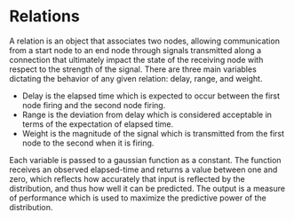 # Relations

A relation is an object that associates two nodes, allowing communication from a start node to an end node through signals transmitted along a connection that ultimately impact the state of the receiving node with respect to the strength of the signal. There are three main variables dictating the behavior of any given relation: delay, range, and weight.
- Delay is the elapsed time which is expected to occur between the first node firing and the second node firing. 
- Range is the deviation from delay which is considered acceptable in terms of the expectation of elapsed time. 
- Weight is the magnitude of the signal which is transmitted from the first node to the second when it is firing.

Each variable is passed to a gaussian function as a constant. The function receives an observed elapsed-time and returns a value between one and zero, which reflects how accurately that input is reflected by the distribution, and thus how well it can be predicted. The output is a measure of performance which is used to maximize the predictive power of the distribution.
